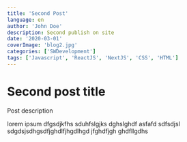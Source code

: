 ```yaml
---
title: 'Second Post'
language: en
author: 'John Doe'
description: Second publish on site
date: '2020-03-01'
coverImage: 'blog2.jpg'
categories: ['SWDevelopment']
tags: ['Javascript', 'ReactJS', 'NextJS', 'CSS', 'HTML']
---
```


# Second post title

Post description

lorem ipsum dfgsdjkfhs sduhfslgjks dghslghdf asfafd sdfsdjsl sdgdsjsdhgsdfjghdlfjhgdlhgd jfghdfjgh ghdfllgdhs
